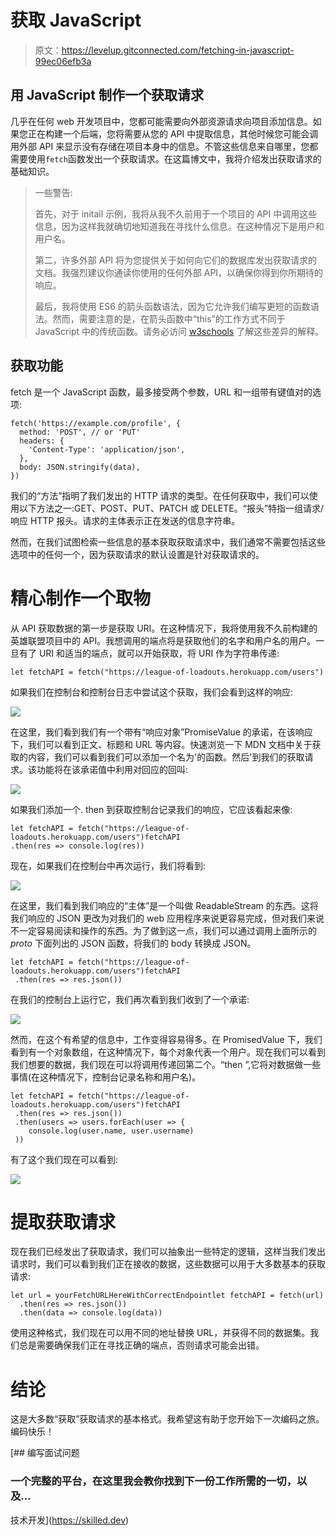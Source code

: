 # 获取 JavaScript

> 原文：<https://levelup.gitconnected.com/fetching-in-javascript-99ec06efb3a>

## 用 JavaScript 制作一个获取请求

几乎在任何 web 开发项目中，您都可能需要向外部资源请求向项目添加信息。如果您正在构建一个后端，您将需要从您的 API 中提取信息，其他时候您可能会调用外部 API 来显示没有存储在项目本身中的信息。不管这些信息来自哪里，您都需要使用`fetch`函数发出一个获取请求。在这篇博文中，我将介绍发出获取请求的基础知识。

> 一些警告:
> 
> 首先，对于 initail 示例，我将从我不久前用于一个项目的 API 中调用这些信息，因为这样我就确切地知道我在寻找什么信息。在这种情况下是用户和用户名。
> 
> 第二，许多外部 API 将为您提供关于如何向它们的数据库发出获取请求的文档。我强烈建议你通读你使用的任何外部 API，以确保你得到你所期待的响应。
> 
> 最后，我将使用 ES6 的箭头函数语法，因为它允许我们编写更短的函数语法。然而，需要注意的是，在箭头函数中“this”的工作方式不同于 JavaScript 中的传统函数。请务必访问 [w3schools](https://www.w3schools.com/js/js_arrow_function.asp) 了解这些差异的解释。

## 获取功能

fetch 是一个 JavaScript 函数，最多接受两个参数，URL 和一组带有键值对的选项:

```
fetch('https://example.com/profile', {
  method: 'POST', // or 'PUT'
  headers: {
    'Content-Type': 'application/json',
  },
  body: JSON.stringify(data),
})
```

我们的“方法”指明了我们发出的 HTTP 请求的类型。在任何获取中，我们可以使用以下方法之一:GET、POST、PUT、PATCH 或 DELETE。“报头”特指一组请求/响应 HTTP 报头。请求的主体表示正在发送的信息字符串。

然而，在我们试图检索一些信息的基本获取获取请求中，我们通常不需要包括这些选项中的任何一个，因为获取请求的默认设置是针对获取请求的。

# 精心制作一个取物

从 API 获取数据的第一步是获取 URI。在这种情况下，我将使用我不久前构建的英雄联盟项目中的 API。我想调用的端点将是获取他们的名字和用户名的用户。一旦有了 URI 和适当的端点，就可以开始获取，将 URI 作为字符串传递:

```
let fetchAPI = fetch("https://league-of-loadouts.herokuapp.com/users")
```

如果我们在控制台和控制台日志中尝试这个获取，我们会看到这样的响应:

![](img/a902d580bef2ce2fd590ecb0d271e5e3.png)

在这里，我们看到我们有一个带有“响应对象”PromiseValue 的承诺，在该响应下，我们可以看到正文、标题和 URL 等内容。快速浏览一下 MDN 文档中关于获取的内容，我们可以看到我们可以添加一个名为'的函数。然后'到我们的获取请求。该功能将在该承诺值中利用对回应的回叫:

![](img/b72ca5d46ebb26666d4abe394424dba1.png)

如果我们添加一个. then 到获取控制台记录我们的响应，它应该看起来像:

```
let fetchAPI = fetch("https://league-of-loadouts.herokuapp.com/users")fetchAPI
.then(res => console.log(res)) 
```

现在，如果我们在控制台中再次运行，我们将看到:

![](img/0afca489c6f7c51997db1f8c97cfd1bf.png)

在这里，我们看到我们响应的“主体”是一个叫做 ReadableStream 的东西。这将我们响应的 JSON 更改为对我们的 web 应用程序来说更容易完成，但对我们来说不一定容易阅读和操作的东西。为了做到这一点，我们可以通过调用上面所示的 _proto_ 下面列出的 JSON 函数，将我们的 body 转换成 JSON。

```
let fetchAPI = fetch("https://league-of-loadouts.herokuapp.com/users")fetchAPI
 .then(res => res.json())
```

在我们的控制台上运行它，我们再次看到我们收到了一个承诺:

![](img/1ab0cdc696e492f79f9d372565582a20.png)

然而，在这个有希望的信息中，工作变得容易得多。在 PromisedValue 下，我们看到有一个对象数组，在这种情况下，每个对象代表一个用户。现在我们可以看到我们想要的数据，我们现在可以将调用传递回第二个。“then ”,它将对数据做一些事情(在这种情况下，控制台记录名称和用户名)。

```
let fetchAPI = fetch("https://league-of-loadouts.herokuapp.com/users")fetchAPI
 .then(res => res.json())
 .then(users => users.forEach(user => {
    console.log(user.name, user.username)
 ))
```

有了这个我们现在可以看到:

![](img/3b4fe197e76898eb5368975d8fbf2849.png)

# 提取获取请求

现在我们已经发出了获取请求，我们可以抽象出一些特定的逻辑，这样当我们发出请求时，我们可以看到我们正在接收的数据，这些数据可以用于大多数基本的获取请求:

```
let url = yourFetchURLHereWithCorrectEndpointlet fetchAPI = fetch(url)
  .then(res => res.json())
  .then(data => console.log(data))
```

使用这种格式，我们现在可以用不同的地址替换 URL，并获得不同的数据集。我们总是需要确保我们正在寻找正确的端点，否则请求可能会出错。

# 结论

这是大多数“获取”获取请求的基本格式。我希望这有助于您开始下一次编码之旅。编码快乐！

[](https://skilled.dev) [## 编写面试问题

### 一个完整的平台，在这里我会教你找到下一份工作所需的一切，以及…

技术开发](https://skilled.dev)